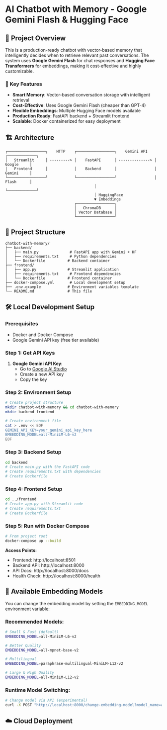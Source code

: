 # AI Chatbot with Memory - Google Gemini Flash & Hugging Face

## 🚀 Project Overview

This is a production-ready chatbot with vector-based memory that intelligently decides when to retrieve relevant past conversations. The system uses **Google Gemini Flash** for chat responses and **Hugging Face Transformers** for embeddings, making it cost-effective and highly customizable.

### 🧠 Key Features
- **Smart Memory**: Vector-based conversation storage with intelligent retrieval
- **Cost-Effective**: Uses Google Gemini Flash (cheaper than GPT-4)
- **Flexible Embeddings**: Multiple Hugging Face models available
- **Production Ready**: FastAPI backend + Streamlit frontend
- **Scalable**: Docker containerized for easy deployment

## 🏗️ Architecture

```
┌─────────────────┐    HTTP    ┌─────────────────┐    Gemini API   ┌─────────────┐
│   Streamlit     │ ---------> │    FastAPI      │ --------------> │   Google     │
│   Frontend      │            │    Backend      │                 │   Gemini     │
└─────────────────┘            └─────────────────┘                 │   Flash      │
                                        │                          └─────────────┘
                                        │ HuggingFace
                                        ▼ Embeddings
                               ┌─────────────────┐
                               │   ChromaDB      │
                               │ Vector Database │
                               └─────────────────┘
```

## 📂 Project Structure

```
chatbot-with-memory/
├── backend/
│   ├── main.py              # FastAPI app with Gemini + HF
│   ├── requirements.txt     # Python dependencies
│   └── Dockerfile          # Backend container
├── frontend/
│   ├── app.py              # Streamlit application
│   ├── requirements.txt     # Frontend dependencies
│   └── Dockerfile          # Frontend container
├── docker-compose.yml       # Local development setup
├── .env.example            # Environment variables template
└── README.md               # This file
```

## 🛠️ Local Development Setup

### Prerequisites
- Docker and Docker Compose
- Google Gemini API key (free tier available)

### Step 1: Get API Keys

1. **Google Gemini API Key**:
   - Go to [Google AI Studio](https://makersuite.google.com/app/apikey)
   - Create a new API key
   - Copy the key

### Step 2: Environment Setup
```bash
# Create project structure
mkdir chatbot-with-memory && cd chatbot-with-memory
mkdir backend frontend

# Create environment file
cat > .env << EOF
GEMINI_API_KEY=your_gemini_api_key_here
EMBEDDING_MODEL=all-MiniLM-L6-v2
EOF
```

### Step 3: Backend Setup
```bash
cd backend
# Create main.py with the FastAPI code
# Create requirements.txt with dependencies
# Create Dockerfile
```

### Step 4: Frontend Setup
```bash
cd ../frontend
# Create app.py with Streamlit code
# Create requirements.txt
# Create Dockerfile
```

### Step 5: Run with Docker Compose
```bash
# From project root
docker-compose up --build
```

**Access Points:**
- Frontend: http://localhost:8501
- Backend API: http://localhost:8000
- API Docs: http://localhost:8000/docs
- Health Check: http://localhost:8000/health

## 🤖 Available Embedding Models

You can change the embedding model by setting the `EMBEDDING_MODEL` environment variable:

### Recommended Models:
```bash
# Small & Fast (default)
EMBEDDING_MODEL=all-MiniLM-L6-v2

# Better Quality
EMBEDDING_MODEL=all-mpnet-base-v2

# Multilingual
EMBEDDING_MODEL=paraphrase-multilingual-MiniLM-L12-v2

# Large & High Quality
EMBEDDING_MODEL=all-MiniLM-L12-v2
```

### Runtime Model Switching:
```bash
# Change model via API (experimental)
curl -X POST "http://localhost:8000/change-embedding-model?model_name=all-mpnet-base-v2"
```

## ☁️ Cloud Deployment